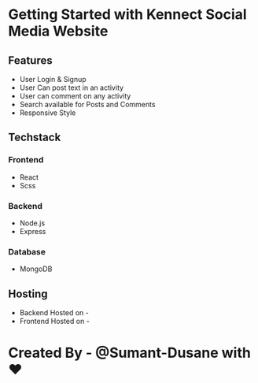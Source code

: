 # Getting Started with Kennect Social Media Website

## Features
* User Login & Signup
* User Can post text in an activity
* User can comment on any activity
* Search available for Posts and Comments
* Responsive Style

## Techstack
### Frontend
* React 
* Scss
### Backend
* Node.js
* Express
### Database
* MongoDB

## Hosting
* Backend Hosted on - 
* Frontend Hosted on -  

# Created By - @Sumant-Dusane with ❤️